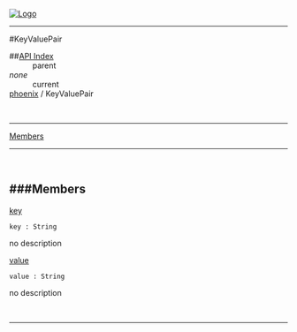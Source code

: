 
[![Logo](../../images/logo.png)](../../index.html)

---

#KeyValuePair


##[API Index](../../api/index.html#phoenix)   
&emsp;&emsp;&emsp;parent    
_none_   
&emsp;&emsp;&emsp;current    
[phoenix](./) / KeyValuePair

<br/>

---


[Members](#Members)   


---

&nbsp;   

<a class="lift" name="Members" ></a>
###Members   
---
<a class="lift" name="key" href="#key">key</a>



`key : String`

<span class="small_desc_flat"> no description </span>   

<a class="lift" name="value" href="#value">value</a>



`value : String`

<span class="small_desc_flat"> no description </span>   



&nbsp;
&nbsp;
&nbsp;

---  


&nbsp;   
&nbsp;   